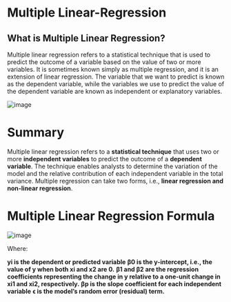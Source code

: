 # Multiple Linear-Regression
## What is Multiple Linear Regression? 
Multiple linear regression refers to a statistical technique that is used to predict the outcome of a variable based on the value of two or more variables. 
It is sometimes known simply as multiple regression, and it is an extension of linear regression. 
The variable that we want to predict is known as the dependent variable, while the variables we use to predict the value of the dependent variable are known as independent or explanatory variables. 

![image](https://github.com/SMalhotra563/Linear-Regression/assets/147312244/fa212365-6a3a-4880-8f96-b5b68678c6c5)

# Summary 
Multiple linear regression refers to a **statistical technique** that uses two or more **independent variables** to predict the outcome of a **dependent variable**.
The technique enables analysts to determine the variation of the model and the relative contribution of each independent variable in the total variance.
Multiple regression can take two forms, i.e., **linear regression and non-linear regression**. 

# Multiple Linear Regression Formula 

![image](https://github.com/SMalhotra563/Linear-Regression/assets/147312244/cc7bc49a-070e-4a78-a5b1-e88e626bb52c)

Where: 

**yi is the dependent or predicted variable** 
**β0 is the y-intercept, i.e., the value of y when both xi and x2 are 0.** 
**β1 and β2 are the regression coefficients representing the change in y relative to a one-unit change in xi1 and xi2, respectively.** 
**βp is the slope coefficient for each independent variable** 
**ϵ is the model’s random error (residual) term.** 
